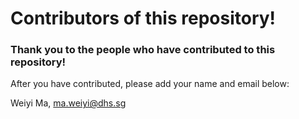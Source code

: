 # Contributors of this repository!
### Thank you to the people who have contributed to this repository!

After you have contributed, please add your name and email below:

Weiyi Ma, ma.weiyi@dhs.sg
